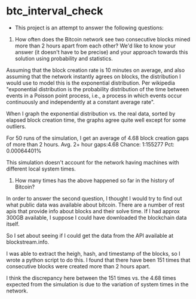 # btc_interval_check

- This project is an attempt to answer the following questions:

1. How often does the Bitcoin network see two consecutive blocks mined more than 2 hours apart from each other? We'd like to know your answer (it doesn't have to be precise) and your approach towards this solution using probability and statistics.

Assuming that the block creation rate is 10 minutes on average, and also assuming that the network instantly agrees on blocks, the distribution I would use to model this is the exponential distribution. Per wikipedia "exponential distribution is the probability distribution of the time between events in a Poisson point process, i.e., a process in which events occur continuously and independently at a constant average rate".  

When I graph the exponential distribution vs. the real data, sorted by elapsed block creation time, the graphs agree quite well except for some outliers.

For 50 runs of the simulation, I get an average of 4.68 block creation gaps of more than 2 hours.
Avg. 2+ hour gaps:4.68
Chance: 1:155277
Pct: 0.00064401%

This simulation doesn't account for the network having machines with different local system times.



1. How many times has the above happened so far in the history of Bitcoin?

In order to answer the second question, I thought I would try to find out what public data was available about bitcoin.  There are a number of rest apis that provide info about blocks and their solve time.  If I had approx 300GB available, I suppose I could have downloaded the blockchain data itself.

So I set about seeing if I could get the data from the API available at blockstream.info.

I was able to extract the heigh, hash, and timestamp of the blocks, so I wrote a python script to do this.
I found that there have been 151 times that consecutive blocks were created more than 2 hours apart.

I think the discrepancy here between the 151 times vs. the 4.68 times expected from the simulation is due to the variation of system times in the network.
